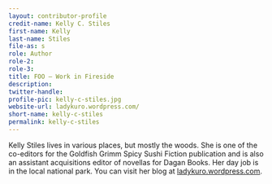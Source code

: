 ```yaml
---
layout: contributor-profile
credit-name: Kelly C. Stiles
first-name: Kelly
last-name: Stiles
file-as: s
role: Author
role-2:
role-3:
title: FOO — Work in Fireside
description: 
twitter-handle:
profile-pic: kelly-c-stiles.jpg
website-url: ladykuro.wordpress.com/
short-name: kelly-c-stiles
permalink: kelly-c-stiles
---
```

Kelly Stiles lives in various places, but mostly the woods. She is one of the co-editors for the Goldfish Grimm Spicy Sushi Fiction publication and is also an assistant acquisitions editor of novellas for Dagan Books. Her day job is in the local national park. You can visit her blog at [ladykuro.wordpress.com](http://ladykuro.wordpress.com/).
